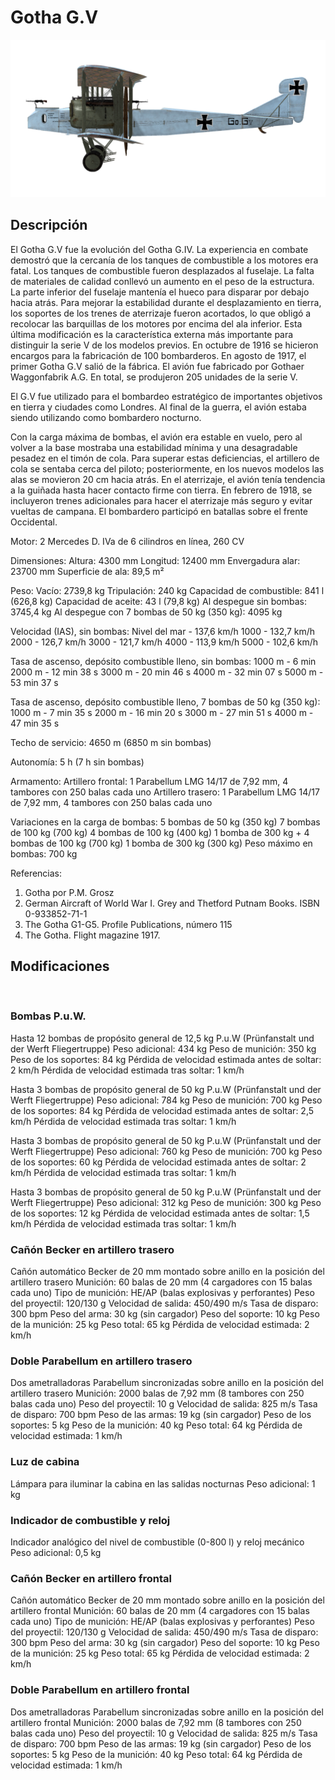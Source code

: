 ﻿# Gotha G.V

![gothag5](../images/gothag5.png)

## Descripción

El Gotha G.V fue la evolución del Gotha G.IV. La experiencia en combate demostró que la cercanía de los tanques de combustible a los motores era fatal. Los tanques de combustible fueron desplazados al fuselaje. La falta de materiales de calidad conllevó un aumento en el peso de la estructura. La parte inferior del fuselaje mantenía el hueco para disparar por debajo hacia atrás. Para mejorar la estabilidad durante el desplazamiento en tierra, los soportes de los trenes de aterrizaje fueron acortados, lo que obligó a recolocar las barquillas de los motores por encima del ala inferior. Esta última modificación es la característica externa más importante para distinguir la serie V de los modelos previos. En octubre de 1916 se hicieron encargos para la fabricación de 100 bombarderos. En agosto de 1917, el primer Gotha G.V salió de la fábrica. El avión fue fabricado por Gothaer Waggonfabrik A.G. En total, se produjeron 205 unidades de la serie V.

El G.V fue utilizado para el bombardeo estratégico de importantes objetivos en tierra y ciudades como Londres. Al final de la guerra, el avión estaba siendo utilizando como bombardero nocturno.

Con la carga máxima de bombas, el avión era estable en vuelo, pero al volver a la base mostraba una estabilidad mínima y una desagradable pesadez en el timón de cola. Para superar estas deficiencias, el artillero de cola se sentaba cerca del piloto; posteriormente, en los nuevos modelos las alas se movieron 20 cm hacia atrás. En el aterrizaje, el avión tenía tendencia a la guiñada hasta hacer contacto firme con tierra. En febrero de 1918, se incluyeron trenes adicionales para hacer el aterrizaje más seguro y evitar vueltas de campana. El bombardero participó en batallas sobre el frente Occidental.


Motor:
2 Mercedes D. IVa de 6 cilindros en línea, 260 CV

Dimensiones:
Altura: 4300 mm
Longitud: 12400 mm
Envergadura alar: 23700 mm
Superficie de ala: 89,5 m²

Peso:
Vacío: 2739,8 kg
Tripulación: 240 kg 
Capacidad de combustible: 841 l (626,8 kg)
Capacidad de aceite: 43 l (79,8 kg)
Al despegue sin bombas: 3745,4 kg
Al despegue con 7 bombas de 50 kg (350 kg): 4095 kg

Velocidad (IAS), sin bombas:
Nivel del mar - 137,6 km/h
1000 - 132,7 km/h
2000 - 126,7 km/h
3000 - 121,7 km/h
4000 - 113,9 km/h
5000 - 102,6 km/h

Tasa de ascenso, depósito combustible lleno, sin bombas:
1000 m - 6 min
2000 m - 12 min 38 s
3000 m - 20 min 46 s
4000 m - 32 min 07 s
5000 m - 53 min 37 s

Tasa de ascenso, depósito combustible lleno, 7 bombas de 50 kg (350 kg):
1000 m - 7 min 35 s
2000 m - 16 min 20 s
3000 m - 27 min 51 s
4000 m - 47 min 35 s

Techo de servicio: 4650 m (6850 m sin bombas)

Autonomía: 5 h (7 h sin bombas)

Armamento:
Artillero frontal: 1 Parabellum LMG 14/17 de 7,92 mm, 4 tambores con 250 balas cada uno
Artillero trasero: 1 Parabellum LMG 14/17 de 7,92 mm, 4 tambores con 250 balas cada uno

Variaciones en la carga de bombas:
5 bombas de 50 kg (350 kg)
7 bombas de 100 kg (700 kg)
4 bombas de 100 kg (400 kg)
1 bomba de 300 kg + 4 bombas de 100 kg (700 kg)
1 bomba de 300 kg (300 kg)
Peso máximo en bombas: 700 kg

Referencias:
1) Gotha por P.M. Grosz
2) German Aircraft of World War I. Grey and Thetford Putnam Books. ISBN  0-933852-71-1
3) The Gotha G1-G5. Profile Publications, número 115
4) The Gotha. Flight magazine 1917.

## Modificaciones
﻿

### Bombas P.u.W.

Hasta 12 bombas de propósito general de 12,5 kg P.u.W (Prünfanstalt und der Werft Fliegertruppe)
Peso adicional: 434 kg
Peso de munición: 350 kg
Peso de los soportes: 84 kg
Pérdida de velocidad estimada antes de soltar: 2 km/h
Pérdida de velocidad estimada tras soltar: 1 km/h

Hasta 3 bombas de propósito general de 50 kg P.u.W (Prünfanstalt und der Werft Fliegertruppe)
Peso adicional: 784 kg
Peso de munición: 700 kg
Peso de los soportes: 84 kg
Pérdida de velocidad estimada antes de soltar: 2,5 km/h
Pérdida de velocidad estimada tras soltar: 1 km/h

Hasta 3 bombas de propósito general de 50 kg P.u.W (Prünfanstalt und der Werft Fliegertruppe)
Peso adicional: 760 kg
Peso de munición: 700 kg
Peso de los soportes: 60 kg
Pérdida de velocidad estimada antes de soltar: 2 km/h
Pérdida de velocidad estimada tras soltar: 1 km/h

Hasta 3 bombas de propósito general de 50 kg P.u.W (Prünfanstalt und der Werft Fliegertruppe)
Peso adicional: 312 kg
Peso de munición: 300 kg
Peso de los soportes: 12 kg
Pérdida de velocidad estimada antes de soltar: 1,5 km/h
Pérdida de velocidad estimada tras soltar: 1 km/h﻿

### Cañón Becker en artillero trasero

Cañón automático Becker de 20 mm montado sobre anillo en la posición del artillero trasero
Munición: 60 balas de 20 mm (4 cargadores con 15 balas cada uno)
Tipo de munición: HE/AP (balas explosivas y perforantes)
Peso del proyectil: 120/130 g
Velocidad de salida: 450/490 m/s
Tasa de disparo: 300 bpm
Peso del arma: 30 kg (sin cargador)
Peso del soporte: 10 kg
Peso de la munición: 25 kg
Peso total: 65 kg
Pérdida de velocidad estimada: 2 km/h﻿

### Doble Parabellum en artillero trasero

Dos ametralladoras Parabellum sincronizadas sobre anillo en la posición del artillero trasero
Munición: 2000 balas de 7,92 mm (8 tambores con 250 balas cada uno)
Peso del proyectil: 10 g
Velocidad de salida: 825 m/s
Tasa de disparo: 700 bpm
Peso de las armas: 19 kg (sin cargador)
Peso de los soportes: 5 kg
Peso de la munición: 40 kg
Peso total: 64 kg
Pérdida de velocidad estimada: 1 km/h﻿

### Luz de cabina

Lámpara para iluminar la cabina en las salidas nocturnas
Peso adicional: 1 kg
﻿

### Indicador de combustible y reloj

Indicador analógico del nivel de combustible (0-800 l) y reloj mecánico
Peso adicional: 0,5 kg
﻿

### Cañón Becker en artillero frontal

Cañón automático Becker de 20 mm montado sobre anillo en la posición del artillero frontal
Munición: 60 balas de 20 mm (4 cargadores con 15 balas cada uno)
Tipo de munición: HE/AP (balas explosivas y perforantes)
Peso del proyectil: 120/130 g
Velocidad de salida: 450/490 m/s
Tasa de disparo: 300 bpm
Peso del arma: 30 kg (sin cargador)
Peso del soporte: 10 kg
Peso de la munición: 25 kg
Peso total: 65 kg
Pérdida de velocidad estimada: 2 km/h﻿

### Doble Parabellum en artillero frontal

Dos ametralladoras Parabellum sincronizadas sobre anillo en la posición del artillero frontal
Munición: 2000 balas de 7,92 mm (8 tambores con 250 balas cada uno)
Peso del proyectil: 10 g
Velocidad de salida: 825 m/s
Tasa de disparo: 700 bpm
Peso de las armas: 19 kg (sin cargador)
Peso de los soportes: 5 kg
Peso de la munición: 40 kg
Peso total: 64 kg
Pérdida de velocidad estimada: 1 km/h